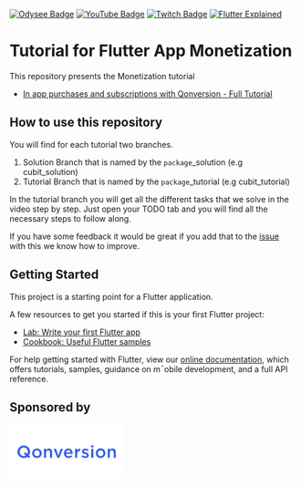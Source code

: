 [![Odysee Badge](https://img.shields.io/static/v1?label=Odysee&message=Invite&color=purple&style=flat-square&logo=odysee&logoColor=purple)](https://odysee.com/$/invite/@flutterexplained:7)
[![YouTube Badge](https://img.shields.io/static/v1?label=YouTube&message=Subscribe&color=red&style=flat-square&logo=youtube&logoColor=red)](https://youtube.com/c/flutterexplained?sub_confirmation=1)
[![Twitch Badge](https://img.shields.io/static/v1?label=Twitch&message=Follow&color=violet&style=flat-square&logo=twitch&logoColor=violet)](https://www.twitch.tv/maxflutter)
[![Flutter Explained](https://img.shields.io/static/v1?label=Homepage&message=FlutterExplained&color=blue&style=flat-square)](https://flutter-explained.dev/)

# Tutorial for Flutter App Monetization

This repository presents the Monetization tutorial
<!-- TODO: Change URL -->

- [In app purchases and subscriptions with Qonversion - Full Tutorial](https://www.youtube.com/c/flutterexplained)

## How to use this repository

You will find for each tutorial two branches.

1. Solution Branch that is named by the `package`_solution (e.g cubit_solution)
2. Tutorial Branch that is named by the `package`_tutorial (e.g cubit_tutorial)

In the tutorial branch you will get all the different tasks that we solve in the video step by step.
Just open your TODO tab and you will find all the necessary steps to follow along.

<!-- TODO: Change URL -->
If you have some feedback it would be great if you add that to the [issue]()
with this we know how to improve.

## Getting Started

This project is a starting point for a Flutter application.

A few resources to get you started if this is your first Flutter project:

- [Lab: Write your first Flutter app](https://flutter.dev/docs/get-started/codelab)
- [Cookbook: Useful Flutter samples](https://flutter.dev/docs/cookbook)

For help getting started with Flutter, view our
[online documentation](https://flutter.dev/docs), which offers tutorials, samples, guidance on
m¯obile development, and a full API reference.

## Sponsored by

[<img src='./docs/qonversion_logo.png' width=200/>](https://qonversion.io/)
